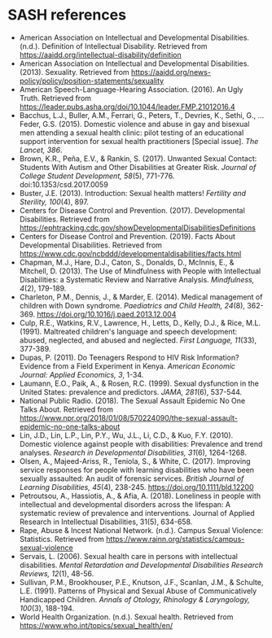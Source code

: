 # SASH references

- American Association on Intellectual and Developmental Disabilities. (n.d.). Definition of Intellectual Disability. Retrieved from https://aaidd.org/intellectual-disability/definition
- American Association on Intellectual and Developmental Disabilities. (2013). Sexuality. Retrieved from https://aaidd.org/news-policy/policy/position-statements/sexuality
- American Speech-Language-Hearing Association. (2016). An Ugly Truth. Retrieved from https://leader.pubs.asha.org/doi/10.1044/leader.FMP.21012016.4
- Bacchus, L.J., Buller, A.M., Ferrari, G., Peters, T., Devries, K., Sethi, G., … Feder, G.S. (2015). Domestic violence and abuse in gay and bisexual men 	attending a sexual health clinic: pilot testing of an educational support intervention for sexual health practitioners [Special issue]. *The Lancet, 386*.
- Brown, K.R., Peña, E.V., & Rankin, S. (2017). Unwanted Sexual Contact: Students With Autism and Other Disabilities at Greater Risk. *Journal of College Student Development, 58*(5), 771-776. doi:10.1353/csd.2017.0059
- Buster, J.E. (2013). Introduction: Sexual health matters! *Fertility and Sterility, 100*(4), 897.
- Centers for Disease Control and Prevention. (2017). Developmental Disabilities. Retrieved from https://ephtracking.cdc.gov/showDevelopmentalDisabilitiesDefinitions
- Centers for Disease Control and Prevention. (2019). Facts About Developmental Disabilities. Retrieved from https://www.cdc.gov/ncbddd/developmentaldisabilities/facts.html
- Chapman, M.J., Hare, D.J., Caton, S., Donalds, D., McInnis, E., & Mitchell, D. (2013). The Use of Mindfulness with People with Intellectual Disabilities: a Systematic Review and Narrative Analysis. *Mindfulness, 4*(2), 179-189.
- Charleton, P.M., Dennis, J., & Marder, E. (2014). Medical management of children with Down syndrome. *Paediatrics and Child Health, 24*(8), 362-369. https://doi.org/10.1016/j.paed.2013.12.004
- Culp, R.E., Watkins, R.V., Lawrence, H., Letts, D., Kelly, D.J., & Rice, M.L. (1991). Maltreated children's language and speech development: abused, neglected, and abused and neglected. *First Language, 11*(33), 377-389.
- Dupas, P. (2011). Do Teenagers Respond to HIV Risk Information? Evidence from a Field Experiment in Kenya. *American Economic Journal: Applied Economics, 3*, 1-34.
- Laumann, E.O., Paik, A., & Rosen, R.C. (1999). Sexual dysfunction in the United States: prevalence and predictors. *JAMA, 281*(6), 537-544.
- National Public Radio. (2018). The Sexual Assault Epidemic No One Talks About. Retrieved from https://www.npr.org/2018/01/08/570224090/the-sexual-assault-epidemic-no-one-talks-about
- Lin, J.D., Lin, L.P., Lin, P.Y., Wu, J.L., Li, C.D., & Kuo, F.Y. (2010). Domestic violence against people with disabilities: Prevalence and trend analyses. *Research in Developmental Disabilities, 31*(6), 1264-1268.
- Olsen, A., Majeed-Ariss, R., Teniola, S., & White, C. (2017). Improving service responses for people with learning disabilities who have been sexually 	assaulted: An audit of forensic services. *British Journal of Learning Disabilities, 45*(4), 238-245. https://doi.org/10.1111/bld.12200
- Petroutsou, A., Hassiotis, A., & Afia, A. (2018). Loneliness in people with intellectual and developmental disorders across the lifespan: A systematic review of prevalence and interventions. Journal of Applied Research in Intellectual Disabilities, 31(5), 634-658.
- Rape, Abuse & Incest National Network. (n.d.). Campus Sexual Violence: Statistics. Retrieved from https://www.rainn.org/statistics/campus-sexual-violence
- Servais, L. (2006). Sexual health care in persons with intellectual disabilities. *Mental Retardation and Developmental Disabilities Research Reviews, 12*(1), 48-56.
- Sullivan, P.M., Brookhouser, P.E., Knutson, J.F., Scanlan, J.M., & Schulte, L.E. (1991). Patterns of Physical and Sexual Abuse of Communicatively Handicapped Children. *Annals of Otology, Rhinology & Laryngology, 100*(3), 188-194.
- World Health Organization. (n.d.). Sexual health. Retrieved from https://www.who.int/topics/sexual_health/en/


